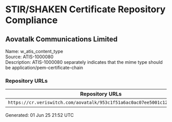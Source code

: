 # STIR/SHAKEN Certificate Repository Compliance

## Aovatalk Communications Limited

Name: w_atis_content_type\
Source: ATIS-1000080\
Description: ATIS-1000080 separately indicates that the mime type should be application/pem-certificate-chain
### Repository URLs

| Repository URLs | Not After |  Problems | Link |
|-----------------|-----------|-----------|------|
| `https://cr.veriswitch.com/aovatalk/953c1f51a6ac0ac07ee5001c12f67675.cer` | 07&#160;Nov&#160;25&#160;23:36&#160;UTC | true | [view](../../REPOS/9ce0231c30e901463fd250e574d57bacd240707d/README.md) |


Generated: 01 Jun 25 21:52 UTC